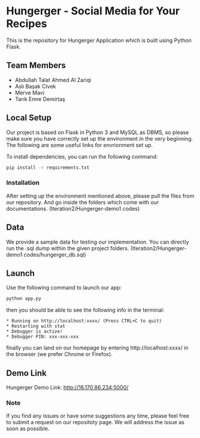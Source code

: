 # Hungerger - Social Media for Your Recipes
This is the repository for Hungerger Application which is built using Python Flask.

## Team Members
- Abdullah Talat Ahmed Al Zariqi
- Aslı Başak Civek
- Merve Mavi
- Tarık Emre Demirtaş

## Local Setup

Our project is based on Flask in Python 3 and MySQL as DBMS, so please make sure you have correctly set up the environment in the very beginning. The following are some useful links for envrionment set up.

To install dependencies, you can run the following command:
```bash
pip install -r requirements.txt
```

### Installation

After setting up the environment mentioned above, please pull the files from our repository. And go inside the folders which come with our documentations. (Iteration2/Hungerger-demo1 codes)

## Data
We provide a sample data for testing our implementation. You can directly run the .sql dump within the given project folders. (Iteration2/Hungerger-demo1 codes/hungerger_db.sql)

## Launch
Use the following command to launch our app:
```bash
python app.py
```

then you should be able to see the following info in the terminal:
```
* Running on http://localhost:xxxx/ (Press CTRL+C to quit)
* Restarting with stat
* Debugger is active!
* Debugger PIN: xxx-xxx-xxx
```

finally you can land on our homepage by entering http://localhost:xxxx/ in the browser (we prefer Chrome or Firefox).

## Demo Link
Hungerger Demo Link:
http://16.170.86.234:5000/

### Note
If you find any issues or have some suggestions any time, please feel free to submit a request on our repositoty page. We will address the issue as soon as possible.
